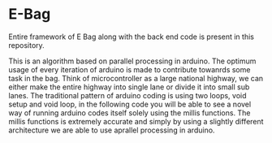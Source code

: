 # E-Bag
Entire framework of E Bag along with the back end code is present in this repository.

This is an algorithm based on parallel processing in arduino. The optimum usage of every iteration of arduino is made to contribute towanrds some task in the bag. Think of microcontroller as a large national highway, we can either make the entire highway into single lane or divide it into small sub lanes. The traditional pattern of arduino coding is using two loops, void setup and void loop, in the following code you will be able to see a novel way of running arduino codes itself solely using the millis functions. The millis functions is extremely accurate and simply by using a slightly different architecture we are able to use aprallel processing in arduino.
